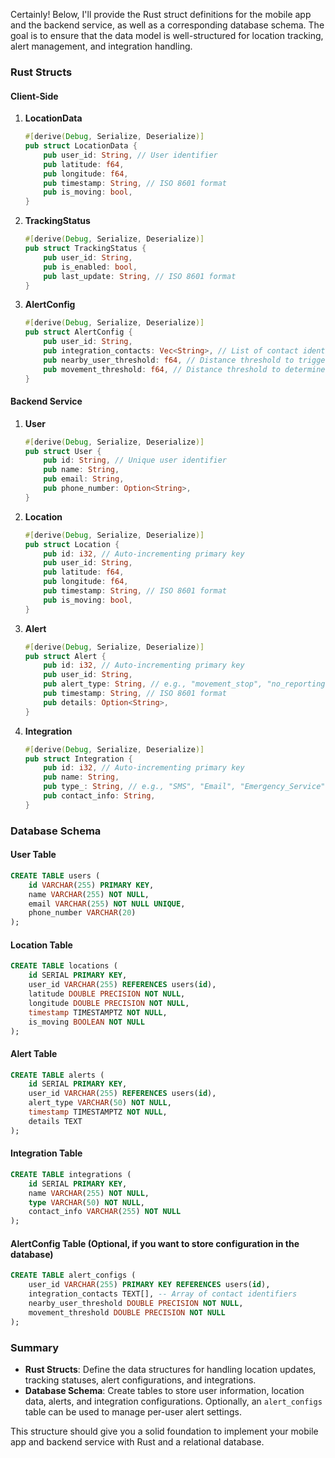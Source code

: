 Certainly! Below, I'll provide the Rust struct definitions for the mobile app and the backend service, as well as a corresponding database schema. The goal is to ensure that the data model is well-structured for location tracking, alert management, and integration handling.

### Rust Structs

#### **Client-Side**

1. **LocationData**
   ```rust
   #[derive(Debug, Serialize, Deserialize)]
   pub struct LocationData {
       pub user_id: String, // User identifier
       pub latitude: f64,
       pub longitude: f64,
       pub timestamp: String, // ISO 8601 format
       pub is_moving: bool,
   }
   ```

2. **TrackingStatus**
   ```rust
   #[derive(Debug, Serialize, Deserialize)]
   pub struct TrackingStatus {
       pub user_id: String,
       pub is_enabled: bool,
       pub last_update: String, // ISO 8601 format
   }
   ```

3. **AlertConfig**
   ```rust
   #[derive(Debug, Serialize, Deserialize)]
   pub struct AlertConfig {
       pub user_id: String,
       pub integration_contacts: Vec<String>, // List of contact identifiers
       pub nearby_user_threshold: f64, // Distance threshold to trigger alerts
       pub movement_threshold: f64, // Distance threshold to determine if user has stopped moving
   }
   ```

#### **Backend Service**

1. **User**
   ```rust
   #[derive(Debug, Serialize, Deserialize)]
   pub struct User {
       pub id: String, // Unique user identifier
       pub name: String,
       pub email: String,
       pub phone_number: Option<String>,
   }
   ```

2. **Location**
   ```rust
   #[derive(Debug, Serialize, Deserialize)]
   pub struct Location {
       pub id: i32, // Auto-incrementing primary key
       pub user_id: String,
       pub latitude: f64,
       pub longitude: f64,
       pub timestamp: String, // ISO 8601 format
       pub is_moving: bool,
   }
   ```

3. **Alert**
   ```rust
   #[derive(Debug, Serialize, Deserialize)]
   pub struct Alert {
       pub id: i32, // Auto-incrementing primary key
       pub user_id: String,
       pub alert_type: String, // e.g., "movement_stop", "no_reporting"
       pub timestamp: String, // ISO 8601 format
       pub details: Option<String>,
   }
   ```

4. **Integration**
   ```rust
   #[derive(Debug, Serialize, Deserialize)]
   pub struct Integration {
       pub id: i32, // Auto-incrementing primary key
       pub name: String,
       pub type_: String, // e.g., "SMS", "Email", "Emergency_Service"
       pub contact_info: String,
   }
   ```

### Database Schema

#### **User Table**

```sql
CREATE TABLE users (
    id VARCHAR(255) PRIMARY KEY,
    name VARCHAR(255) NOT NULL,
    email VARCHAR(255) NOT NULL UNIQUE,
    phone_number VARCHAR(20)
);
```

#### **Location Table**

```sql
CREATE TABLE locations (
    id SERIAL PRIMARY KEY,
    user_id VARCHAR(255) REFERENCES users(id),
    latitude DOUBLE PRECISION NOT NULL,
    longitude DOUBLE PRECISION NOT NULL,
    timestamp TIMESTAMPTZ NOT NULL,
    is_moving BOOLEAN NOT NULL
);
```

#### **Alert Table**

```sql
CREATE TABLE alerts (
    id SERIAL PRIMARY KEY,
    user_id VARCHAR(255) REFERENCES users(id),
    alert_type VARCHAR(50) NOT NULL,
    timestamp TIMESTAMPTZ NOT NULL,
    details TEXT
);
```

#### **Integration Table**

```sql
CREATE TABLE integrations (
    id SERIAL PRIMARY KEY,
    name VARCHAR(255) NOT NULL,
    type VARCHAR(50) NOT NULL,
    contact_info VARCHAR(255) NOT NULL
);
```

#### **AlertConfig Table** (Optional, if you want to store configuration in the database)

```sql
CREATE TABLE alert_configs (
    user_id VARCHAR(255) PRIMARY KEY REFERENCES users(id),
    integration_contacts TEXT[], -- Array of contact identifiers
    nearby_user_threshold DOUBLE PRECISION NOT NULL,
    movement_threshold DOUBLE PRECISION NOT NULL
);
```

### Summary

- **Rust Structs**: Define the data structures for handling location updates, tracking statuses, alert configurations, and integrations.
- **Database Schema**: Create tables to store user information, location data, alerts, and integration configurations. Optionally, an `alert_configs` table can be used to manage per-user alert settings.

This structure should give you a solid foundation to implement your mobile app and backend service with Rust and a relational database.